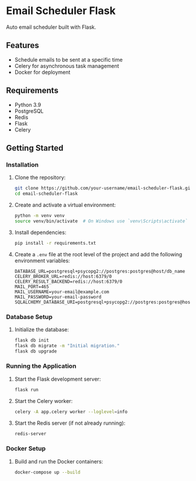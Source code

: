 # Email Scheduler Flask

Auto email scheduler built with Flask.

## Features

- Schedule emails to be sent at a specific time
- Celery for asynchronous task management
- Docker for deployment

## Requirements

- Python 3.9
- PostgreSQL
- Redis
- Flask
- Celery

## Getting Started

### Installation

1. Clone the repository:
    ```sh
    git clone https://github.com/your-username/email-scheduler-flask.git
    cd email-scheduler-flask
    ```

2. Create and activate a virtual environment:
    ```sh
    python -m venv venv
    source venv/bin/activate  # On Windows use `venv\Scripts\activate`
    ```

3. Install dependencies:
    ```sh
    pip install -r requirements.txt
    ```

4. Create a `.env` file at the root level of the project and add the following environment variables:
    ```env
    DATABASE_URL=postgresql+psycopg2://postgres:postgres@host/db_name
    CELERY_BROKER_URL=redis://host:6379/0
    CELERY_RESULT_BACKEND=redis://host:6379/0
    MAIL_PORT=465
    MAIL_USERNAME=your-email@example.com
    MAIL_PASSWORD=your-email-password
    SQLALCHEMY_DATABASE_URI=postgresql+psycopg2://postgres:postgres@host/db_name
    ```

### Database Setup

1. Initialize the database:
    ```sh
    flask db init
    flask db migrate -m "Initial migration."
    flask db upgrade
    ```

### Running the Application

1. Start the Flask development server:
    ```sh
    flask run
    ```

2. Start the Celery worker:
    ```sh
    celery -A app.celery worker --loglevel=info
    ```

3. Start the Redis server (if not already running):
    ```sh
    redis-server
    ```

### Docker Setup

1. Build and run the Docker containers:
    ```sh
    docker-compose up --build
    ```

